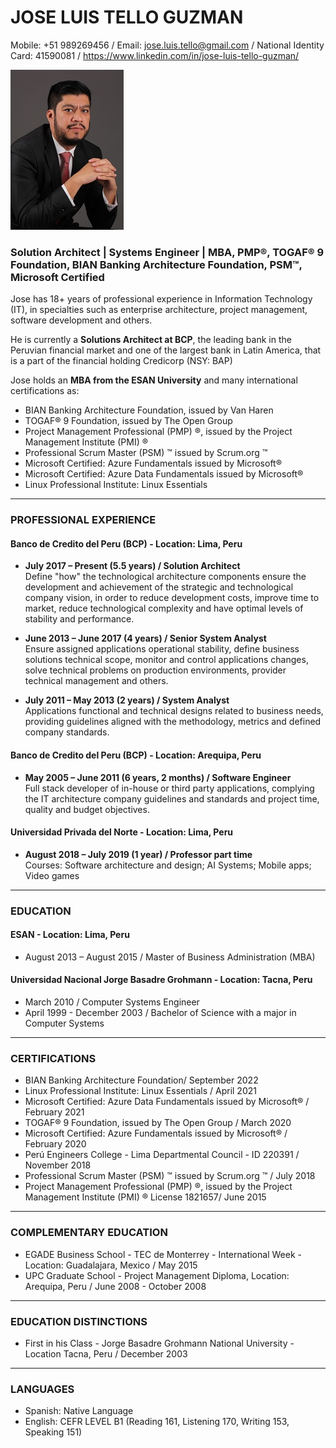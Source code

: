 # JOSE LUIS TELLO GUZMAN
Mobile: +51 989269456 / Email: jose.luis.tello@gmail.com / National Identity Card: 41590081 / https://www.linkedin.com/in/jose-luis-tello-guzman/

![José Tello](JoseTello20.jpg) 
### Solution Architect | Systems Engineer | MBA, PMP®, TOGAF® 9 Foundation, BIAN Banking Architecture Foundation, PSM™, Microsoft Certified
Jose has 18+ years of professional experience in Information Technology (IT), in specialties such as enterprise architecture, project management, software development and others.

He is currently a **Solutions Architect at BCP**, the leading bank in the Peruvian financial market and one of the largest bank in Latin America, that is a part of the financial holding Credicorp (NSY: BAP)

Jose holds an **MBA from the ESAN University** and many international certifications as:
- BIAN Banking Architecture Foundation, issued by Van Haren
- TOGAF® 9 Foundation, issued by The Open Group
- Project Management Professional (PMP) ®, issued by the Project Management Institute (PMI) ®
- Professional Scrum Master (PSM) ™ issued by Scrum.org ™
- Microsoft Certified: Azure Fundamentals issued by Microsoft®
- Microsoft Certified: Azure Data Fundamentals issued by Microsoft®
- Linux Professional Institute: Linux Essentials<br>

---
### PROFESSIONAL EXPERIENCE
#### Banco de Credito del Peru (BCP) - Location: Lima, Peru
- **July 2017 – Present (5.5 years) / Solution Architect**<br>
Define "how" the technological architecture components ensure the development and achievement of the strategic and technological  company vision, in order to reduce development costs, improve time to market, reduce technological complexity and have optimal levels of stability and performance.<br>

- **June 2013 – June 2017 (4 years) / Senior System Analyst**<br>
Ensure assigned applications operational stability, define business solutions technical scope, monitor and control applications changes, solve technical problems on production environments, provider technical management and others.<br>

- **July 2011 – May 2013 (2 years) / System Analyst**<br>
Applications functional and technical designs related to business needs, providing guidelines aligned with the methodology, metrics and defined company standards.<br>

#### Banco de Credito del Peru (BCP) - Location: Arequipa, Peru
- **May 2005 – June 2011 (6 years, 2 months) / Software Engineer**<br>
Full stack developer of in-house or third party applications, complying the IT architecture company guidelines and standards and project time, quality and budget objectives.<br>

#### Universidad Privada del Norte - Location: Lima, Peru
- **August 2018 – July 2019 (1 year) / Professor part time**<br>
Courses: Software architecture and design; AI Systems; Mobile apps; Video games

---
### EDUCATION  
#### ESAN - Location: Lima, Peru
- August 2013 – August 2015 / Master of Business Administration (MBA)

#### Universidad Nacional Jorge Basadre Grohmann - Location: Tacna, Peru
-	March 2010 / Computer Systems Engineer
- April 1999 - December 2003 / Bachelor of Science with a major in Computer Systems

---
### CERTIFICATIONS
- BIAN Banking Architecture Foundation/ September 2022
- Linux Professional Institute: Linux Essentials / April 2021
- Microsoft Certified: Azure Data Fundamentals issued by Microsoft® / February 2021
- TOGAF® 9 Foundation, issued by The Open Group / March 2020
- Microsoft Certified: Azure Fundamentals issued by Microsoft® / February 2020
- Perú Engineers College - Lima Departmental Council  - ID 220391 / November 2018
- Professional Scrum Master (PSM) ™ issued by Scrum.org ™ / July 2018
- Project Management Professional (PMP) ®, issued by the Project Management Institute (PMI) ®  License 1821657/ June 2015

---
### COMPLEMENTARY EDUCATION
- EGADE Business School - TEC de Monterrey -  International Week - Location: Guadalajara, Mexico / May 2015
- UPC Graduate School - Project Management Diploma,  Location: Arequipa, Peru / June 2008 - October 2008

---
### EDUCATION DISTINCTIONS
- First in his Class - Jorge Basadre Grohmann National University - Location Tacna, Peru / December 2003

---
### LANGUAGES
- Spanish: Native Language
- English: CEFR LEVEL B1  (Reading 161, Listening 170, Writing 153, Speaking 151)

